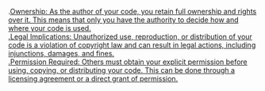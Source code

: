 .<u>Ownership<u>: As the author of your code, you retain full ownership and rights over it. This means that only you have the authority to decide how and where your code is used. <br>
.Legal Implications: Unauthorized use, reproduction, or distribution of your code is a violation of copyright law and can result in legal actions, including injunctions, damages, and fines.<br>
.Permission Required: Others must obtain your explicit permission before using, copying, or distributing your code. This can be done through a licensing agreement or a direct grant of permission.<br>

